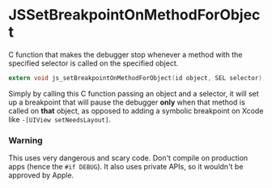 JSSetBreakpointOnMethodForObject
================================

C function that makes the debugger stop whenever a method with the specified selector is called on the specified object.

```c
extern void js_setBreakpointOnMethodForObject(id object, SEL selector);
```

Simply by calling this C function passing an object and a selector, it will set up a breakpoint that will pause the debugger **only** when that method is called on **that** object, as opposed to adding a symbolic breakpoint on Xcode like `-[UIView setNeedsLayout]`.

### Warning
This uses very dangerous and scary code. Don't compile on production apps (hence the `#if DEBUG`). It also uses private APIs, so it wouldn't be approved by Apple.
